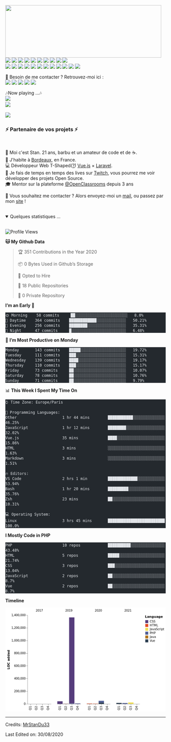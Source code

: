  <p>
  <img align="left" width="490" height="165" src="https://github-readme-stats.vercel.app/api?username=MrStanDu33&amp;show_icons=true&amp;hide_border=false&amp;line_height=20&amp;title_color=f69673&amp;icon_color=1b93c9&amp;show_owner=true">
  </p><p>
    <img src="https://img.shields.io/badge/-Visual%20Studio%20Code-23A9F2?style=flat-square&amp;logo=Visual%20Studio%20Code&amp;logoColor=white">
    <img src="https://img.shields.io/badge/-Github-181717?style=flat-square&amp;logo=GitHub&amp;logoColor=white">
    <img src="https://img.shields.io/badge/-Git-F44D27?style=flat-square&amp;logo=Git&amp;logoColor=white">
    <img src="https://img.shields.io/badge/-NPM-CB3837?style=flat-square&amp;logo=NPM&amp;logoColor=white">
    <img src="https://img.shields.io/badge/-Apache-D22128?style=flat-square&amp;logo=Apache&amp;logoColor=white">
    <img src="https://img.shields.io/badge/-Trello-0079BF?style=flat-square&amp;logo=Trello&amp;logoColor=white">
    <img src="https://img.shields.io/badge/-Slack-E01563?style=flat-square&amp;logo=Slack&amp;logoColor=white">
    <img src="https://img.shields.io/badge/-Sketch-FA6400?style=flat-square&amp;logo=Sketch&amp;logoColor=white">
    <img src="https://img.shields.io/badge/-MySQL-F29111?style=flat-square&amp;logo=MySQL&amp;logoColor=white">
    <img src="https://img.shields.io/badge/-Insomnia-5849BE?style=flat-square&amp;logo=Insomnia&amp;logoColor=white"><br>
    <img src="https://img.shields.io/badge/-Vue.js-42B883?style=flat-square&amp;logo=Vue.js&amp;logoColor=white">
    <img src="https://img.shields.io/badge/-Laravel-F55247?style=flat-square&amp;logo=Laravel&amp;logoColor=white">
    <img src="https://img.shields.io/badge/-Lumen-E74430?style=flat-square&amp;logo=Lumen&amp;logoColor=white">
    <img src="https://img.shields.io/badge/-Storybook-FF4785?style=flat-square&amp;logo=Storybook&amp;logoColor=white">
    <img src="https://img.shields.io/badge/-WebPack-1C78C0?style=flat-square&amp;logo=WebPack&amp;logoColor=white">
    <img src="https://img.shields.io/badge/-ESLint-4B32C3?style=flat-square&amp;logo=ESLint&amp;logoColor=white">
    <img src="https://img.shields.io/badge/-HTML5-E34F26?style=flat-square&amp;logo=HTML5&amp;logoColor=white">
    <img src="https://img.shields.io/badge/-CSS3-1572B6?style=flat-square&amp;logo=CSS3&amp;logoColor=white">
    <img src="https://img.shields.io/badge/-Debian-A80030?style=flat-square&amp;logo=Debian&amp;logoColor=white">
    <img src="https://img.shields.io/badge/-Google%20Cloud-4285F4?style=flat-square&amp;logo=Google%20Cloud&amp;logoColor=white">
    <img src="https://img.shields.io/badge/-OVH%20Cloud-123F6D?style=flat-square&amp;logo=OVH&amp;logoColor=white">
    <img src="https://img.shields.io/badge/-Codacy-222F29?style=flat-square&amp;logo=Codacy&amp;logoColor=white">
  </p>
<p></p>
<p>
  📣 Besoin de me contacter ? Retrouvez-moi ici :<br>
  <a href="mailto:contact@daniels-roth-stan.fr?subject=[GitHub]%20🔥%20Prise%20de%20contact&amp;body=Bonjour%20Stan%2C%0A%0AJe%20viens%20vers%20toi%20aujourd%27hui%20apr%C3%A8s%20avoir%20vu%20ton%20profil%20GitHub%20pour%20..."><img src="https://img.shields.io/badge/e‑mail-D14836.svg?style=for-the-badge&amp;logo=GMail&amp;logoColor=white"></a>
  <a href="https://instagram.com/mrstandu33"><img src="https://img.shields.io/badge/instagram-E4405F.svg?style=for-the-badge&amp;logo=instagram&amp;logoColor=white"></a>
  <a href="https://twitch.tv/mrstandu33"><img src="https://img.shields.io/badge/twitch-9146FF.svg?style=for-the-badge&amp;logo=twitch&amp;logoColor=white"></a>
  <a href="https://linkedin.com/in/stan-daniels-roth-278478127"><img src="https://img.shields.io/badge/linkedin-0077B5.svg?style=for-the-badge&amp;logo=linkedin&amp;logoColor=white"></a>
  <a href="https://twitter.com/mrstandu33"><img src="https://img.shields.io/badge/twitter-1DA1F2.svg?style=for-the-badge&amp;logo=twitter&amp;logoColor=white"></a>
</p>
<p>
  🎶Now playing ...🎶<br>
  <a href="http://spotify-informer.daniels-roth-stan.fr/">
    <img height="75" src="http://spotify-informer.daniels-roth-stan.fr/api">
  </a><br>
  <a href="https://github.com/MrStanDu33/spotify-informer"><img src="https://img.shields.io/badge/built%20with%20MrStanDu33%2Fspotify‑informer-1ED760.svg?style=flat-square&amp;logo=spotify&amp;logoColor=white"></a><br>
</p>
<img src="http://views.whatilearened.today/views/github/MrStanDu33/views.svg">
<h3>⚡️ Partenaire de vos projets ⚡️</h3><br>
<p>
  🧔 Moi c'est <bold>Stan</bold>. 21 ans, barbu et un amateur de code et de ☕.<br>
  💼 J'habite à <a href="https://www.google.com/maps?q=bordeaux">Bordeaux</a>, en France.<br>
  💻 Développeur Web <bold>T-Shaped</bold><em>(<a href="https://letslearnabout.net/blog/what-it-is-a-t-shaped-developer-and-why-you-should-be-one">?</a>)</em> <bold><a href="https://vuejs.org">Vue.js</a></bold> × <bold><a href="https://laravel.com">Laravel</a></bold>.<br>
  🎥 Je fais de temps en temps des lives sur <a href="https://twitch.tv/mrstandu33">Twitch</a>, vous pourrez me voir développer des projets Open Source. <br>
  🎓 Mentor sur la plateforme <a href="https://github.com/OpenClassrooms">@OpenClassrooms</a> depuis 3 ans
</p>
<p>
  🔗 Vous souhaitez me contacter ? Alors envoyez-moi un <a href="mailto:contact@daniels-roth-stan.fr?subject=[GitHub]%20🔥%20Prise%20de%20contact&amp;body=Bonjour%20Stan%2C%0A%0AJe%20viens%20vers%20toi%20aujourd%27hui%20apr%C3%A8s%20avoir%20vu%20ton%20profil%20GitHub%20pour%20...">mail</a>, ou passez par mon <a href="https://daniels-roth-stan.fr">site</a> !
</p><br>
<details open="">
  <summary>Quelques statistiques ...</summary><br>
<!--START_SECTION:waka-->
<p><img src="http://img.shields.io/badge/Profile%20Views-304-blue" alt="Profile Views"></p>
<p><strong>🐱 My Github Data</strong></p>
<blockquote>
<p>🏆 351 Contributions in the Year 2020</p>
<p>📦 0 Bytes Used in Github’s Storage</p>
<p>💼 Opted to Hire</p>
<p>📜 18 Public Repositories</p>
<p>🔑 0 Private Repository</p>
</blockquote>
<p><strong>I’m an Early 🐤</strong></p>
<pre class="astro-code github-dark" style="background-color:#24292e;color:#e1e4e8; overflow-x: auto;" tabindex="0"><code><span class="line"><span>🌞 Morning    58 commits     ██░░░░░░░░░░░░░░░░░░░░░░░   8.0% </span></span>
<span class="line"><span>🌆 Daytime    364 commits    ████████████░░░░░░░░░░░░░   50.21% </span></span>
<span class="line"><span>🌃 Evening    256 commits    ████████░░░░░░░░░░░░░░░░░   35.31% </span></span>
<span class="line"><span>🌙 Night      47 commits     █░░░░░░░░░░░░░░░░░░░░░░░░   6.48%</span></span>
<span class="line"><span></span></span></code></pre>
<p>📅 <strong>I’m Most Productive on Monday</strong></p>
<pre class="astro-code github-dark" style="background-color:#24292e;color:#e1e4e8; overflow-x: auto;" tabindex="0"><code><span class="line"><span>Monday       143 commits    █████░░░░░░░░░░░░░░░░░░░░   19.72% </span></span>
<span class="line"><span>Tuesday      111 commits    ███░░░░░░░░░░░░░░░░░░░░░░   15.31% </span></span>
<span class="line"><span>Wednesday    139 commits    ████░░░░░░░░░░░░░░░░░░░░░   19.17% </span></span>
<span class="line"><span>Thursday     110 commits    ███░░░░░░░░░░░░░░░░░░░░░░   15.17% </span></span>
<span class="line"><span>Friday       73 commits     ██░░░░░░░░░░░░░░░░░░░░░░░   10.07% </span></span>
<span class="line"><span>Saturday     78 commits     ██░░░░░░░░░░░░░░░░░░░░░░░   10.76% </span></span>
<span class="line"><span>Sunday       71 commits     ██░░░░░░░░░░░░░░░░░░░░░░░   9.79%</span></span>
<span class="line"><span></span></span></code></pre>
<p>📊 <strong>This Week I Spent My Time On</strong></p>
<pre class="astro-code github-dark" style="background-color:#24292e;color:#e1e4e8; overflow-x: auto;" tabindex="0"><code><span class="line"><span>⌚︎ Time Zone: Europe/Paris</span></span>
<span class="line"><span></span></span>
<span class="line"><span>💬 Programming Languages: </span></span>
<span class="line"><span>Other                    1 hr 44 mins        ███████████░░░░░░░░░░░░░░   46.25% </span></span>
<span class="line"><span>JavaScript               1 hr 12 mins        ████████░░░░░░░░░░░░░░░░░   32.02% </span></span>
<span class="line"><span>Vue.js                   35 mins             ████░░░░░░░░░░░░░░░░░░░░░   15.86% </span></span>
<span class="line"><span>HTML                     3 mins              ░░░░░░░░░░░░░░░░░░░░░░░░░   1.63% </span></span>
<span class="line"><span>Markdown                 3 mins              ░░░░░░░░░░░░░░░░░░░░░░░░░   1.51%</span></span>
<span class="line"><span></span></span>
<span class="line"><span>🔥 Editors: </span></span>
<span class="line"><span>VS Code                  2 hrs 1 min         █████████████░░░░░░░░░░░░   53.94% </span></span>
<span class="line"><span>Bash                     1 hr 20 mins        █████████░░░░░░░░░░░░░░░░   35.76% </span></span>
<span class="line"><span>Zsh                      23 mins             ██░░░░░░░░░░░░░░░░░░░░░░░   10.31%</span></span>
<span class="line"><span></span></span>
<span class="line"><span>💻 Operating System: </span></span>
<span class="line"><span>Linux                    3 hrs 45 mins       █████████████████████████   100.0%</span></span>
<span class="line"><span></span></span></code></pre>
<p><strong>I Mostly Code in PHP</strong></p>
<pre class="astro-code github-dark" style="background-color:#24292e;color:#e1e4e8; overflow-x: auto;" tabindex="0"><code><span class="line"><span>PHP                      10 repos            ██████████░░░░░░░░░░░░░░░   43.48% </span></span>
<span class="line"><span>HTML                     5 repos             █████░░░░░░░░░░░░░░░░░░░░   21.74% </span></span>
<span class="line"><span>CSS                      3 repos             ███░░░░░░░░░░░░░░░░░░░░░░   13.04% </span></span>
<span class="line"><span>JavaScript               2 repos             ██░░░░░░░░░░░░░░░░░░░░░░░   8.7% </span></span>
<span class="line"><span>Vue                      2 repos             ██░░░░░░░░░░░░░░░░░░░░░░░   8.7%</span></span>
<span class="line"><span></span></span></code></pre>
<p><strong>Timeline</strong></p>
<p><img src="https://github.com/MrStanDu33/MrStanDu33/blob/master/charts/bar_graph.png" alt="Chart not found"></p>
<!--END_SECTION:waka-->
</details>
<hr>
<p>Credits: <a href="https://github.com/MrStanDu33">MrStanDu33</a></p>
<p>Last Edited on: 30/08/2020</p> 
